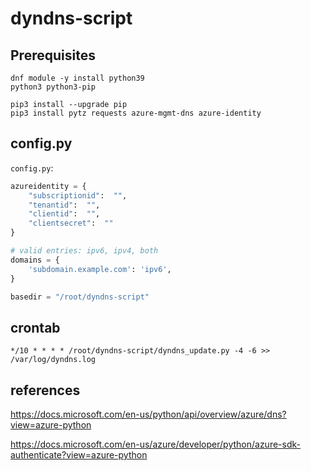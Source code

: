 # dyndns-script
## Prerequisites
```
dnf module -y install python39
python3 python3-pip

pip3 install --upgrade pip
pip3 install pytz requests azure-mgmt-dns azure-identity
```


## config.py
`config.py`:


```python
azureidentity = {
    "subscriptionid":  "",
    "tenantid":  "",
    "clientid":  "",
    "clientsecret":  ""
}

# valid entries: ipv6, ipv4, both
domains = {
    'subdomain.example.com': 'ipv6',
}

basedir = "/root/dyndns-script"
```

## crontab
```
*/10 * * * * /root/dyndns-script/dyndns_update.py -4 -6 >> /var/log/dyndns.log
```

## references
https://docs.microsoft.com/en-us/python/api/overview/azure/dns?view=azure-python

https://docs.microsoft.com/en-us/azure/developer/python/azure-sdk-authenticate?view=azure-python
